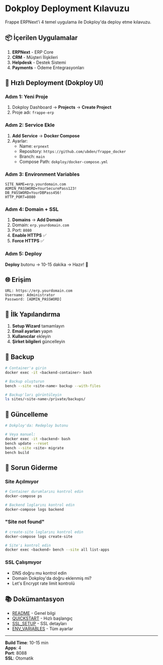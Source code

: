 # Dokploy Deployment Kılavuzu

Frappe ERPNext'i 4 temel uygulama ile Dokploy'da deploy etme kılavuzu.

## 📦 İçerilen Uygulamalar

1. **ERPNext** - ERP Core
2. **CRM** - Müşteri İlişkileri
3. **Helpdesk** - Destek Sistemi
4. **Payments** - Ödeme Entegrasyonları

## 🚀 Hızlı Deployment (Dokploy UI)

### Adım 1: Yeni Proje

1. Dokploy Dashboard → **Projects** → **Create Project**
2. Proje adı: `frappe-erp`

### Adım 2: Service Ekle

1. **Add Service** → **Docker Compose**
2. Ayarlar:
   - Name: `erpnext`
   - Repository: `https://github.com/ubden/frappe_docker`
   - Branch: `main`
   - Compose Path: `dokploy/docker-compose.yml`

### Adım 3: Environment Variables

```env
SITE_NAME=erp.yourdomain.com
ADMIN_PASSWORD=YourSecurePass123!
DB_PASSWORD=YourDBPass456!
HTTP_PORT=8080
```

### Adım 4: Domain + SSL

1. **Domains** → **Add Domain**
2. Domain: `erp.yourdomain.com`
3. Port: `8080`
4. **Enable HTTPS** ✅
5. **Force HTTPS** ✅

### Adım 5: Deploy

**Deploy** butonu → 10-15 dakika → Hazır! 🎉

## 🌐 Erişim

```
URL: https://erp.yourdomain.com
Username: Administrator
Password: [ADMIN_PASSWORD]
```

## 🔧 İlk Yapılandırma

1. **Setup Wizard** tamamlayın
2. **Email ayarları** yapın
3. **Kullanıcılar** ekleyin
4. **Şirket bilgileri** güncelleyin

## 💾 Backup

```bash
# Container'a girin
docker exec -it <backend-container> bash

# Backup oluşturun
bench --site <site-name> backup --with-files

# Backup'ları görüntüleyin
ls sites/<site-name>/private/backups/
```

## 🔄 Güncelleme

```bash
# Dokploy'da: Redeploy butonu

# Veya manuel:
docker exec -it <backend> bash
bench update --reset
bench --site <site> migrate
bench build
```

## 🐛 Sorun Giderme

### Site Açılmıyor

```bash
# Container durumlarını kontrol edin
docker-compose ps

# Backend loglarını kontrol edin
docker-compose logs backend
```

### "Site not found"

```bash
# create-site loglarını kontrol edin
docker-compose logs create-site

# Site'ı kontrol edin
docker exec <backend> bench --site all list-apps
```

### SSL Çalışmıyor

- DNS doğru mu kontrol edin
- Domain Dokploy'da doğru eklenmiş mi?
- Let's Encrypt rate limit kontrolü

## 📚 Dokümantasyon

- [README](README.md) - Genel bilgi
- [QUICKSTART](QUICKSTART.md) - Hızlı başlangıç
- [SSL_SETUP](SSL_SETUP.md) - SSL detayları
- [ENV_VARIABLES](ENV_VARIABLES.md) - Tüm ayarlar

---

**Build Time**: 10-15 min  
**Apps**: 4  
**Port**: 8088  
**SSL**: Otomatik

